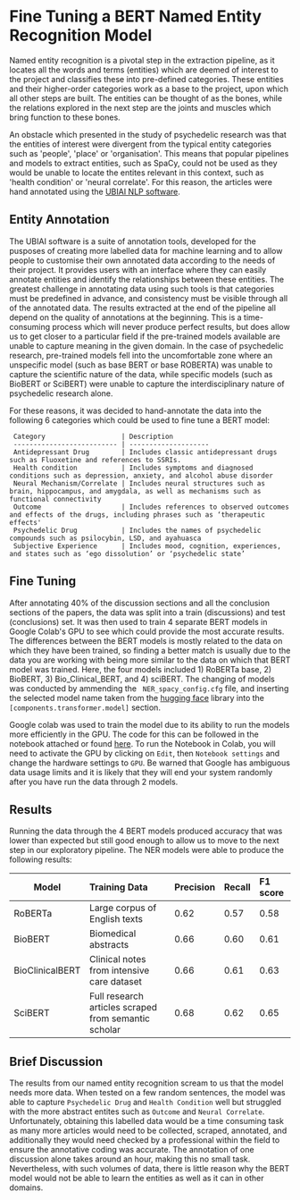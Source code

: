 # Fine Tuning a BERT Named Entity Recognition Model 

Named entity recognition is a pivotal step in the extraction pipeline, as it locates all the words and terms (entities) which are deemed of interest to the project and classifies these into pre-defined categories. These entities and their higher-order categories work as a base to the project, upon which all other steps are built. The entities can be thought of as the bones, while the relations explored in the next step are the joints and muscles which bring function to these bones. 


An obstacle which presented in the study of psychedelic research was that the entities of interest were divergent from the typical entity categories such as 'people', 'place' or 'organisation'. This means that popular pipelines and models to extract entities, such as SpaCy, could not be used as they would be unable to locate the entites relevant in this context, such as 'health condition' or 'neural correlate'. For this reason, the articles were hand annotated using the [UBIAI NLP software](https://ubiai.tools/about). 

## Entity Annotation 

The UBIAI software is a suite of annotation tools, developed for the pusposes of creating more labelled data for machine learning and to allow people to customise their own annotated data according to the needs of their project. It provides users with an interface where they can easily annotate entities and identify the relationships between these entities. The greatest challenge in annotating data using such tools is that categories must be predefined in advance, and consistency must be visible through all of the annotated data. The results extracted at the end of the pipeline all depend on the quality of annotations at the beginning. This is a time-consuming process which will never produce perfect results, but does allow us to get closer to a particular field if the pre-trained models available are unable to capture meaning in the given domain. In the case of psychedelic research, pre-trained models fell into the uncomfortable zone where an unspecific model (such as base BERT or base ROBERTA) was unable to capture the scientific nature of the data, while specific models (such as BioBERT or SciBERT) were unable to capture the interdisciplinary nature of psychedelic research alone. 

For these reasons, it was decided to hand-annotate the data into the following 6 categories which could be used to fine tune a BERT model: 

```
 Category                   | Description                 
 -------------------------- | --------------------             
 Antidepressant Drug        | Includes classic antidepressant drugs such as Fluoxetine and references to SSRIs.               
 Health condition           | Includes symptoms and diagnosed conditions such as depression, anxiety, and alcohol abuse disorder                
 Neural Mechanism/Correlate | Includes neural structures such as brain, hippocampus, and amygdala, as well as mechanisms such as functional connectivity
 Outcome                    | Includes references to observed outcomes and effects of the drugs, including phrases such as ‘therapeutic effects'         
 Psychedelic Drug           | Includes the names of psychedelic compounds such as psilocybin, LSD, and ayahuasca 
 Subjective Experience      | Includes mood, cognition, experiences, and states such as ‘ego dissolution’ or ‘psychedelic state’
 ```
 
 ## Fine Tuning 
 
After annotating 40% of the discussion sections and all the conclusion sections of the papers, the data was split into a train (discussions) and test (conclusions) set. It was then used to train 4 separate BERT models in Google Colab's GPU to see which could provide the most accurate results. The differences between the BERT models is mostly related to the data on which they have been trained, so finding a better match is usually due to the data you are working with being more similar to the data on which that BERT model was trained. Here, the four models included 1) RoBERTa base, 2) BioBERT, 3) Bio_Clinical_BERT, and 4) sciBERT. The changing of models was conducted by ammending the ``` NER_spacy_config.cfg``` file, and inserting the selected model name taken from the [hugging face](https://huggingface.co/) library into the ``` [components.transformer.model]``` section. 

Google colab was used to train the model due to its ability to run the models more efficiently in the GPU. The code for this can be followed in the notebook attached or found [here](https://colab.research.google.com/drive/1gsUxCsXPSvPvF6gIyo_LH0A7RBGRmaib?usp=sharing). To run the Notebook in Colab, you will need to activate the GPU by clicking on ```Edit```, then ```Notebook settings``` and change the hardware settings to ```GPU```. Be warned that Google has ambiguous data usage limits and it is likely that they will end your system randomly after you have run the data through 2 models. 

## Results 

Running the data through the 4 BERT models produced accuracy that was lower than expected but still good enough to allow us to move to the next step in our exploratory pipeline. The NER models were able to produce the following results: 

| Model | Training Data | Precision | Recall | F1 score | 
|--------|:-----------|:-----------|:-----------|:-----------|
RoBERTa| Large corpus of English texts | 0.62 | 0.57 | 0.58  
BioBERT | Biomedical abstracts | 0.66 | 0.60 | 0.61
BioClinicalBERT | Clinical notes from intensive care dataset | 0.66 | 0.61 | 0.63
SciBERT | Full research articles scraped from semantic scholar | 0.68 | 0.62 | 0.65 

## Brief Discussion 

The results from our named entity recognition scream to us that the model needs more data. When tested on a few random sentences, the model was able to capture ```Psychedelic Drug``` and ```Health Condition``` well but struggled with the more abstract entites such as ```Outcome``` and ```Neural Correlate```. Unfortunately, obtaining this labelled data would be a time consuming task as many more articles would need to be collected, scraped, annotated, and additionally they would need checked by a professional within the field to ensure the annotative coding was accurate. The annotation of one discussion alone takes around an hour, making this no small task. Nevertheless, with such volumes of data, there is little reason why the BERT model would not be able to learn the entities as well as it can in other domains. 
 
